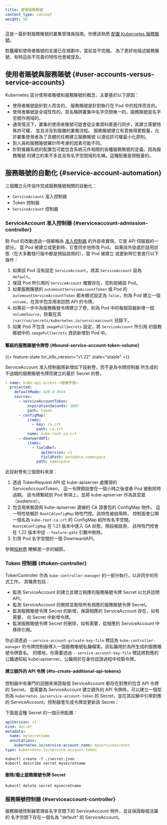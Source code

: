 ```yaml
---
title: 管理服務賬號
content_type: concept
weight: 50
---
```


<!--
reviewers:
- bprashanth
- davidopp
- lavalamp
- liggitt
title: Managing Service Accounts
content_type: concept
weight: 50
-->

<!-- overview -->
<!--
This is a Cluster Administrator guide to service accounts. You should be familiar with 
[configuring Kubernetes service accounts](/docs/tasks/configure-pod-container/configure-service-account/).

Support for authorization and user accounts is planned but incomplete. Sometimes
incomplete features are referred to in order to better describe service accounts.
-->
這是一篇針對服務賬號的叢集管理員指南。你應該熟悉
[配置 Kubernetes 服務賬號](/zh-cn/docs/tasks/configure-pod-container/configure-service-account/)。

對鑑權和使用者賬號的支援已在規劃中，當前並不完備。
為了更好地描述服務賬號，有時這些不完善的特性也會被提及。

<!-- body -->

<!--
## User accounts versus service accounts

Kubernetes distinguishes between the concept of a user account and a service account
for a number of reasons:
-->
## 使用者賬號與服務賬號  {#user-accounts-versus-service-accounts}

Kubernetes 區分使用者賬號和服務賬號的概念，主要基於以下原因：

<!--
- User accounts are for humans. Service accounts are for processes, which run
  in pods.
- User accounts are intended to be global. Names must be unique across all
  namespaces of a cluster. Service accounts are namespaced.
- Typically, a cluster's user accounts might be synced from a corporate
  database, where new user account creation requires special privileges and is
  tied to complex business processes. Service account creation is intended to be
  more lightweight, allowing cluster users to create service accounts for
  specific tasks by following the principle of least privilege.
- Auditing considerations for humans and service accounts may differ.
- A config bundle for a complex system may include definition of various service
  accounts for components of that system. Because service accounts can be created
  without many constraints and have namespaced names, such config is portable.
-->
- 使用者賬號是針對人而言的。 服務賬號是針對執行在 Pod 中的程序而言的。
- 使用者賬號是全域性性的。其名稱跨叢集中名字空間唯一的。服務賬號是名字空間作用域的。
- 通常情況下，叢集的使用者賬號可能會從企業資料庫進行同步，其建立需要特殊許可權，
  並且涉及到複雜的業務流程。
  服務賬號建立有意做得更輕量，允許叢集使用者為了具體的任務建立服務賬號 
  以遵從許可權最小化原則。
- 對人員和服務賬號審計所考慮的因素可能不同。
- 針對複雜系統的配置包可能包含系統元件相關的各種服務賬號的定義。因為服務賬號
  的建立約束不多並且有名字空間域的名稱，這種配置是很輕量的。

<!--
## Service account automation

Three separate components cooperate to implement the automation around service accounts:

- A `ServiceAccount` admission controller
- A Token controller
- A `ServiceAccount` controller
-->
## 服務賬號的自動化   {#service-account-automation}

三個獨立元件協作完成服務賬號相關的自動化：

- `ServiceAccount` 准入控制器
- Token 控制器
- `ServiceAccount` 控制器

<!--
### ServiceAccount Admission Controller

The modification of pods is implemented via a plugin
called an [Admission Controller](/docs/reference/access-authn-authz/admission-controllers/).
It is part of the API server.
It acts synchronously to modify pods as they are created or updated. When this plugin is active
(and it is by default on most distributions), then it does the following when a pod is created or modified:
-->
### ServiceAccount 准入控制器   {#serviceaccount-admission-controller}

對 Pod 的改動透過一個被稱為
[准入控制器](/zh-cn/docs/reference/access-authn-authz/admission-controllers/)
的外掛來實現。它是 API 伺服器的一部分。
當 Pod 被建立或更新時，它會同步地修改 Pod。
如果該外掛處於啟用狀態（在大多數發行版中都是預設啟用的），當 Pod 被建立
或更新時它會進行以下操作：

<!--
1. If the pod does not have a `ServiceAccount` set, it sets the `ServiceAccount` to `default`.
1. It ensures that the `ServiceAccount` referenced by the pod exists, and otherwise rejects it.
1. It adds a `volume` to the pod which contains a token for API access
   if neither the ServiceAccount `automountServiceAccountToken` nor the Pod's
   `automountServiceAccountToken` is set to `false`.
1. It adds a `volumeSource` to each container of the pod mounted at
   `/var/run/secrets/kubernetes.io/serviceaccount`, if the previous step has
   created a volume for ServiceAccount token.
1. If the pod does not contain any `ImagePullSecrets`, then `ImagePullSecrets` of the `ServiceAccount` are added to the pod.
-->
1. 如果該 Pod 沒有設定 `ServiceAccount`，將其 `ServiceAccount` 設為 `default`。
1. 保證 Pod 所引用的 `ServiceAccount` 確實存在，否則拒絕該 Pod。
1. 如果服務賬號的 `automountServiceAccountToken` 或 Pod 的
   `automountServiceAccountToken` 都未顯式設定為 `false`，則為 Pod 建立一個
   `volume`，在其中包含用來訪問 API 的令牌。
1. 如果前一步中為服務賬號令牌建立了卷，則為 Pod 中的每個容器新增一個
   `volumeSource`，掛載在其 `/var/run/secrets/kubernetes.io/serviceaccount`
   目錄下。
1. 如果 Pod 不包含 `imagePullSecrets` 設定，將 `ServiceAccount` 所引用
   的服務賬號中的 `imagePullSecrets` 資訊新增到 Pod 中。

<!--
#### Bound Service Account Token Volume
-->
#### 繫結的服務賬號令牌卷  {#bound-service-account-token-volume}

{{< feature-state for_k8s_version="v1.22" state="stable" >}}

<!--
The ServiceAccount admission controller will add the following projected volume instead of a Secret-based volume for the non-expiring service account token created by Token Controller.
-->
ServiceAccount 准入控制器將新增如下投射卷，而不是為令牌控制器
所生成的不過期的服務賬號令牌而建立的基於 Secret 的卷。

```yaml
- name: kube-api-access-<隨機字尾>
  projected:
    defaultMode: 420 # 0644
    sources:
      - serviceAccountToken:
          expirationSeconds: 3607
          path: token
      - configMap:
          items:
            - key: ca.crt
              path: ca.crt
          name: kube-root-ca.crt
      - downwardAPI:
          items:
            - fieldRef:
                apiVersion: v1
                fieldPath: metadata.namespace
              path: namespace
```

<!--
This projected volume consists of three sources:

1. A ServiceAccountToken acquired from kube-apiserver via TokenRequest API. It will expire after 1 hour by default or when the pod is deleted. It is bound to the pod and has kube-apiserver as the audience.
1. A ConfigMap containing a CA bundle used for verifying connections to the kube-apiserver. This feature depends on the `RootCAConfigMap` feature gate, which publishes a "kube-root-ca.crt" ConfigMap to every namespace. `RootCAConfigMap` feature gate is graduated to GA in 1.21 and default to true. (This feature will be removed from --feature-gate arg in 1.22).
1. A DownwardAPI that references the namespace of the pod.
-->
此投射卷有三個資料來源：

1. 透過 TokenRequest API 從 kube-apiserver 處獲得的 ServiceAccountToken。
   這一令牌預設會在一個小時之後或者 Pod 被刪除時過期。
   該令牌繫結到 Pod 例項上，並將 kube-apiserver 作為其受眾（audience）。
1. 包含用來驗證與 kube-apiserver 連線的 CA 證書包的 ConfigMap 物件。
   這一特性依賴於 `RootCAConfigMap` 特性門控。該特性被啟用時，
   控制面會公開一個名為 `kube-root-ca.crt` 的 ConfigMap 給所有名字空間。
   `RootCAConfigMap` 在 1.21 版本中進入 GA 狀態，預設被啟用，
   該特性門控會在 1.22 版本中從 `--feature-gate` 引數中刪除。
1. 引用 Pod 名字空間的一個 DownwardAPI。

<!--
See more details about [projected volumes](/docs/tasks/configure-pod-container/configure-projected-volume-storage/).
-->
參閱[投射卷](/zh-cn/docs/tasks/configure-pod-container/configure-projected-volume-storage/)
瞭解進一步的細節。

<!--
### Token Controller

TokenController runs as part of `kube-controller-manager`. It acts asynchronously. It:

- watches ServiceAccount creation and creates a corresponding
  ServiceAccount token Secret to allow API access.
- watches ServiceAccount deletion and deletes all corresponding ServiceAccount
  token Secrets.
- watches ServiceAccount token Secret addition, and ensures the referenced
  ServiceAccount exists, and adds a token to the Secret if needed.
- watches Secret deletion and removes a reference from the corresponding
  ServiceAccount if needed.
-->
### Token 控制器    {#token-controller}

TokenController 作為 `kube-controller-manager` 的一部分執行，以非同步的形式工作。
其職責包括：

- 監測 ServiceAccount 的建立並建立相應的服務賬號令牌 Secret 以允許訪問 API。
- 監測 ServiceAccount 的刪除並刪除所有相應的服務賬號令牌 Secret。
- 監測服務賬號令牌 Secret 的新增，保證相應的 ServiceAccount 存在，如有需要，
  向 Secret 中新增令牌。
- 監測服務賬號令牌 Secret 的刪除，如有需要，從相應的 ServiceAccount 中移除引用。

<!--
You must pass a service account private key file to the token controller in
the `kube-controller-manager` using the `--service-account-private-key-file`
flag. The private key is used to sign generated service account tokens.
Similarly, you must pass the corresponding public key to the `kube-apiserver`
using the `--service-account-key-file` flag. The public key will be used to
verify the tokens during authentication.
-->
你必須透過 `--service-account-private-key-file` 標誌為 `kube-controller-manager`
的令牌控制器傳入一個服務賬號私鑰檔案。該私鑰用於為所生成的服務賬號令牌簽名。
同樣地，你需要透過 `--service-account-key-file` 標誌將對應的公鑰通知給
kube-apiserver。公鑰用於在身份認證過程中校驗令牌。

<!--
#### To create additional API tokens

A controller loop ensures a Secret with an API token exists for each
ServiceAccount. To create additional API tokens for a ServiceAccount, create a
Secret of type `kubernetes.io/service-account-token` with an annotation
referencing the ServiceAccount, and the controller will update it with a
generated token:

Below is a sample configuration for such a Secret:
-->
#### 建立額外的 API 令牌   {#to-create-additional-api-tokens}

控制器中有專門的迴圈來保證每個 ServiceAccount 都存在對應的包含 API 令牌的 Secret。
當需要為 ServiceAccount 建立額外的 API 令牌時，可以建立一個型別為
`kubernetes.io/service-account-token` 的 Secret，並在其註解中引用對應的
ServiceAccount。控制器會生成令牌並更新該 Secret：

下面是這種 Secret 的一個示例配置：

```yaml
apiVersion: v1
kind: Secret
metadata:
  name: mysecretname
  annotations:
    kubernetes.io/service-account.name: myserviceaccount
type: kubernetes.io/service-account-token
```

```shell
kubectl create -f ./secret.json
kubectl describe secret mysecretname
```

<!--
#### To delete/invalidate a ServiceAccount token Secret
-->
#### 刪除/廢止服務賬號令牌 Secret

```shell
kubectl delete secret mysecretname
```

<!--
### ServiceAccount controller

A ServiceAccount controller manages the ServiceAccounts inside namespaces, and
ensures a ServiceAccount named "default" exists in every active namespace.
-->
### 服務賬號控制器   {#serviceaccount-controller}

服務賬號控制器管理各名字空間下的 ServiceAccount 物件，並且保證每個活躍的
名字空間下存在一個名為 "default" 的 ServiceAccount。

